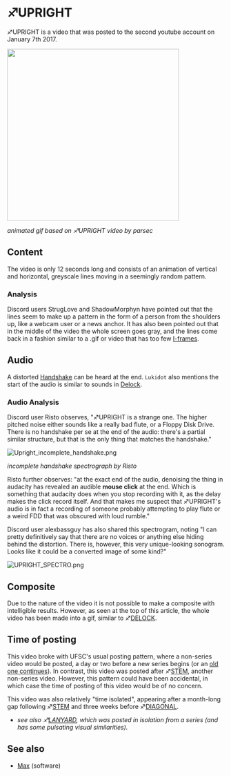 # ♐UPRIGHT
♐UPRIGHT is a video that was posted to the second youtube account on
January 7th 2017.

<img src="Upright.gif"  width="398"/>

*animated gif based on ♐UPRIGHT video by parsec*

## Content
The video is only 12 seconds long and consists of an animation of
vertical and horizontal, greyscale lines moving in a seemingly random
pattern.

### Analysis
Discord users StrugLove and ShadowMorphyn have pointed out that the
lines seem to make up a pattern in the form of a person from the
shoulders up, like a webcam user or a news anchor. It has also been
pointed out that in the middle of the video the whole screen goes gray,
and the lines come back in a fashion similar to a .gif or video that has
too few
[I-frames](https://en.wikipedia.org/wiki/Video_compression_picture_types).

## Audio
A distorted [Handshake](Handshake "wikilink") can be heard at the end. `Lukidot` also mentions the start of the audio is similar to sounds in [Delock](DELOCK).

### Audio Analysis
Discord user Risto observes, "♐UPRIGHT is a strange one. The higher
pitched noise either sounds like a really bad flute, or a Floppy Disk
Drive. There is no handshake per se at the end of the audio: there's a
partial similar structure, but that is the only thing that matches the
handshake."

![Upright\_incomplete\_handshake.png](Upright_incomplete_handshake.png)

*incomplete handshake spectrograph by Risto*

Risto further observes: "at the exact end of the audio, denoising the
thing in audacity has revealed an audible **mouse click** at the end.
Which is something that audacity does when you stop recording with it,
as the delay makes the click record itself. And that makes me suspect
that ♐UPRIGHT's audio is in fact a recording of someone probably
attempting to play flute or a weird FDD that was obscured with loud
rumble."

Discord user alexbassguy has also shared this spectrogram, noting "I can
pretty definitively say that there are no voices or anything else hiding
behind the distortion. There is, however, this very unique-looking
sonogram. Looks like it could be a converted image of some kind?"

![UPRIGHT\_SPECTRO.png](UPRIGHT_SPECTRO.png "UPRIGHT_SPECTRO.png")

## Composite
Due to the nature of the video it is not possible to make a composite
with intelligible results. However, as seen at the top of this article,
the whole video has been made into a gif, similar to
♐[DELOCK](DELOCK "wikilink").

## Time of posting
This video broke with UFSC's usual posting pattern, where a non-series
video would be posted, a day or two before a new series begins (or an
[old one continues](http://www.unfavorablesemicircle.com/wiki/index.php/BROTHER)).
In contrast, this video was posted after ♐[STEM](STEM "wikilink"),
another non-series video. However, this pattern could have been
accidental, in which case the time of posting of this video would be of
no concern.

This video was also relatively "time isolated", appearing after a
month-long gap following ♐[STEM](STEM "wikilink") and three weeks before
♐[DIAGONAL](DIAGONAL "wikilink").

  - *see also ♐[LANYARD](LANYARD "wikilink"), which was posted in
    isolation from a series (and has some pulsating visual
    similarities).*

## See also
  - [Max](Max "wikilink") (software)
